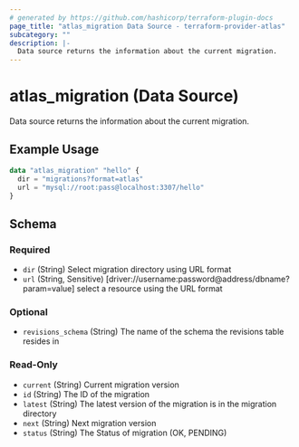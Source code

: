 ```yaml
---
# generated by https://github.com/hashicorp/terraform-plugin-docs
page_title: "atlas_migration Data Source - terraform-provider-atlas"
subcategory: ""
description: |-
  Data source returns the information about the current migration.
---
```


# atlas_migration (Data Source)

Data source returns the information about the current migration.

## Example Usage

```terraform
data "atlas_migration" "hello" {
  dir = "migrations?format=atlas"
  url = "mysql://root:pass@localhost:3307/hello"
}
```

<!-- schema generated by tfplugindocs -->
## Schema

### Required

- `dir` (String) Select migration directory using URL format
- `url` (String, Sensitive) [driver://username:password@address/dbname?param=value] select a resource using the URL format

### Optional

- `revisions_schema` (String) The name of the schema the revisions table resides in

### Read-Only

- `current` (String) Current migration version
- `id` (String) The ID of the migration
- `latest` (String) The latest version of the migration is in the migration directory
- `next` (String) Next migration version
- `status` (String) The Status of migration (OK, PENDING)

